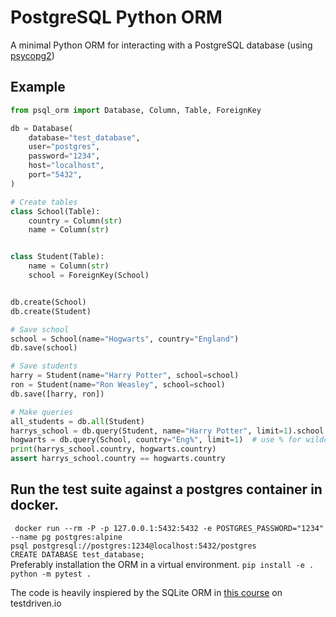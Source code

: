 # PostgreSQL Python ORM
A minimal Python ORM for interacting with a PostgreSQL database (using [psycopg2](https://pypi.org/project/psycopg2/)) <br />

## Example
```python
from psql_orm import Database, Column, Table, ForeignKey

db = Database(
    database="test_database",
    user="postgres",
    password="1234",
    host="localhost",
    port="5432",
)

# Create tables
class School(Table):
    country = Column(str)
    name = Column(str)


class Student(Table):
    name = Column(str)
    school = ForeignKey(School)


db.create(School)
db.create(Student)

# Save school
school = School(name="Hogwarts", country="England")
db.save(school)

# Save students
harry = Student(name="Harry Potter", school=school)
ron = Student(name="Ron Weasley", school=school)
db.save([harry, ron])

# Make queries
all_students = db.all(Student)
harrys_school = db.query(Student, name="Harry Potter", limit=1).school # appends "LIMIT 1" to SQL query.
hogwarts = db.query(School, country="Eng%", limit=1)  # use % for wildcard search.
print(harrys_school.country, hogwarts.country)
assert harrys_school.country == hogwarts.country
```

## Run the test suite against a postgres container in docker. <br />
``` docker run --rm -P -p 127.0.0.1:5432:5432 -e POSTGRES_PASSWORD="1234" --name pg postgres:alpine``` <br />
```psql postgresql://postgres:1234@localhost:5432/postgres``` <br />
```CREATE DATABASE test_database;``` <br />
Preferably installation the ORM in a virtual environment.
```pip install -e .```<br />
```python -m pytest .```<br />

The code is heavily inspiered by the SQLite ORM in [this course](https://testdriven.io/authors/rahmonov/) on testdriven.io
